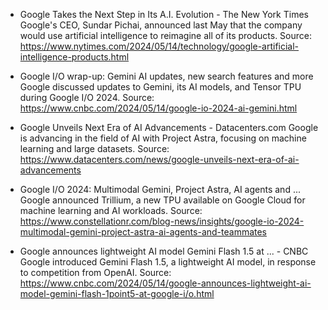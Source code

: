 - Google Takes the Next Step in Its A.I. Evolution - The New York Times
  Google's CEO, Sundar Pichai, announced last May that the company would use artificial intelligence to reimagine all of its products.
  Source: https://www.nytimes.com/2024/05/14/technology/google-artificial-intelligence-products.html

- Google I/O wrap-up: Gemini AI updates, new search features and more
  Google discussed updates to Gemini, its AI models, and Tensor TPU during Google I/O 2024.
  Source: https://www.cnbc.com/2024/05/14/google-io-2024-ai-gemini.html

- Google Unveils Next Era of AI Advancements - Datacenters.com
  Google is advancing in the field of AI with Project Astra, focusing on machine learning and large datasets.
  Source: https://www.datacenters.com/news/google-unveils-next-era-of-ai-advancements

- Google I/O 2024: Multimodal Gemini, Project Astra, AI agents and ...
  Google announced Trillium, a new TPU available on Google Cloud for machine learning and AI workloads.
  Source: https://www.constellationr.com/blog-news/insights/google-io-2024-multimodal-gemini-project-astra-ai-agents-and-teammates

- Google announces lightweight AI model Gemini Flash 1.5 at ... - CNBC
  Google introduced Gemini Flash 1.5, a lightweight AI model, in response to competition from OpenAI.
  Source: https://www.cnbc.com/2024/05/14/google-announces-lightweight-ai-model-gemini-flash-1point5-at-google-i/o.html
